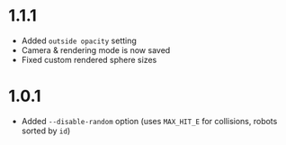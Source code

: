 # 1.1.1

- Added `outside opacity` setting
- Camera & rendering mode is now saved
- Fixed custom rendered sphere sizes

# 1.0.1

- Added `--disable-random` option (uses `MAX_HIT_E` for collisions, robots sorted by `id`)
